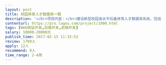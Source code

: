 ```yaml
---                
layout: post       
title: 校园体育人才数据库一期           
description: '</br>项目内容：</br>建设新型校园高水平后备体育人才数据库系统，包括运动员档案、竞赛档案、身体形态测试、运动能力测试、比赛视频、训练计划与日志管理、个人经历、评价等。</br></br>已有原型设计，及初步的项目需求分析书。 </br></br>需要与项目经理对接需求，确定项目实施范围。</br></br>人员要求：</br>希望研发人员在广州</br>'     
contenturl: https://pro.lagou.com/project/1900.html      
tags: [Web网站开发,后端开发,前端开发]            
salary: 10000-20000元          
publish_time: 2017-02-15 11:15:53         
review: 1760人                   
apply: 12人                   
recommend: 0人                   
time_range: 2-4周              
---                 
```

